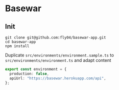 # Basewar

## Init

```base
git clone git@github.com:fly04/basewar-app.git
cd basewar-app
npm install
```

Duplicate `src/environments/environment.sample.ts` to `src/environments/environment.ts` and adapt content

```typescript
export const environment = {
  production: false,
  apiUrl: "https://basewar.herokuapp.com/api",
};
```
